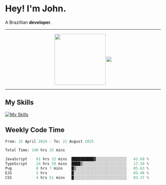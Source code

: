 # Hey! I'm John.

A Brazillian **developer**.

---

<p align="center">
  <img align="center" src="https://github-readme-stats.vercel.app/api?username=joaoiacillo&show_icons=true&locale=en" height="165" />
  <img align="center" src="https://github-readme-stats.vercel.app/api/top-langs/?username=anuraghazra&layout=compact" />
</p>

---

## My Skills

[![My Skills](https://skillicons.dev/icons?i=js,html,css,bootstrap,py,mysql,bash,linux,git,github,vscode,gamemakerstudio)](https://skillicons.dev)

## Weekly Code Time

<!--START_SECTION:waka-->

```python
From: 25 April 2024 - To: 21 August 2025

Total Time: 140 hrs 35 mins

JavaScript    61 hrs 32 mins  ██████████▓░░░░░░░░░░░░░░   42.69 %
TypeScript    24 hrs 59 mins  ████▒░░░░░░░░░░░░░░░░░░░░   17.34 %
Pug           8 hrs 7 mins    █▒░░░░░░░░░░░░░░░░░░░░░░░   05.63 %
EJS           5 hrs           █░░░░░░░░░░░░░░░░░░░░░░░░   03.48 %
CSS           4 hrs 51 mins   █░░░░░░░░░░░░░░░░░░░░░░░░   03.37 %
```

<!--END_SECTION:waka-->
